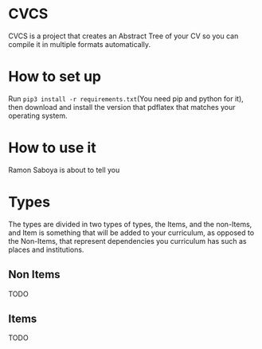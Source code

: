 # CVCS
CVCS is a project that creates an Abstract Tree of your CV so you can compile it in multiple formats automatically.
# How to set up
Run `pip3 install -r requirements.txt`(You need pip and python for it), then download and install the version that pdflatex that matches your operating system.
# How to use it
Ramon Saboya is about to tell you
# Types
The types are divided in two types of types, the Items, and the non-Items, and Item is something that will be added to your curriculum, as opposed to the Non-Items, that represent dependencies you curriculum has such as places and institutions.
## Non Items
TODO
## Items
TODO